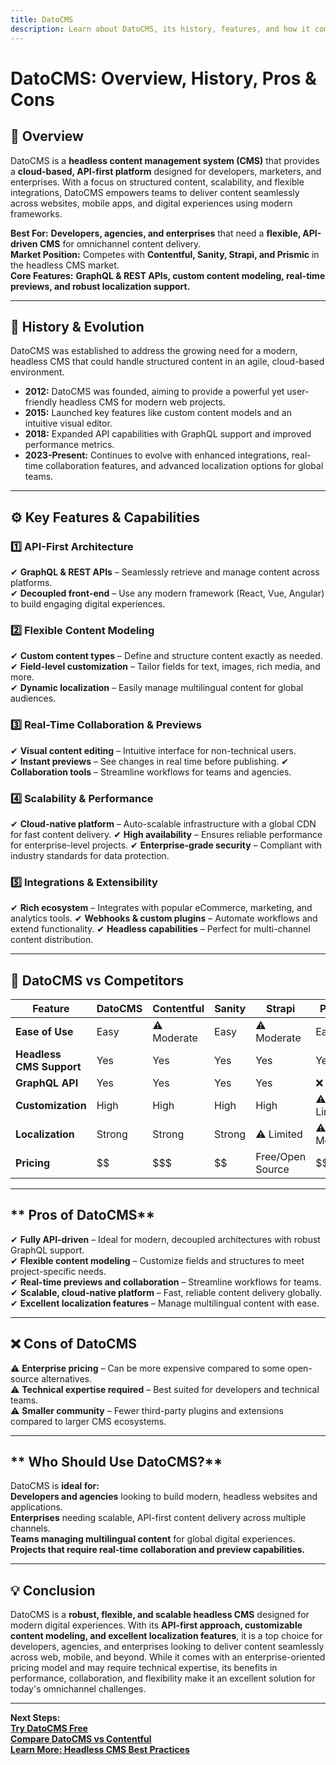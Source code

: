 ```yaml
---
title: DatoCMS  
description: Learn about DatoCMS, its history, features, and how it compares to other headless CMS platforms.
---
```


# **DatoCMS: Overview, History, Pros & Cons**

## **📌 Overview**  
DatoCMS is a **headless content management system (CMS)** that provides a **cloud-based, API-first platform** designed for developers, marketers, and enterprises. With a focus on structured content, scalability, and flexible integrations, DatoCMS empowers teams to deliver content seamlessly across websites, mobile apps, and digital experiences using modern frameworks.

 **Best For:** **Developers, agencies, and enterprises** that need a **flexible, API-driven CMS** for omnichannel content delivery.  
 **Market Position:** Competes with **Contentful, Sanity, Strapi, and Prismic** in the headless CMS market.  
 **Core Features:** **GraphQL & REST APIs, custom content modeling, real-time previews, and robust localization support.**

---

## **📜 History & Evolution**  
DatoCMS was established to address the growing need for a modern, headless CMS that could handle structured content in an agile, cloud-based environment.

- **2012:** DatoCMS was founded, aiming to provide a powerful yet user-friendly headless CMS for modern web projects.
- **2015:** Launched key features like custom content models and an intuitive visual editor.
- **2018:** Expanded API capabilities with GraphQL support and improved performance metrics.
- **2023-Present:** Continues to evolve with enhanced integrations, real-time collaboration features, and advanced localization options for global teams.

---

## **⚙️ Key Features & Capabilities**

### **1️⃣ API-First Architecture**  
✔ **GraphQL & REST APIs** – Seamlessly retrieve and manage content across platforms.  
✔ **Decoupled front-end** – Use any modern framework (React, Vue, Angular) to build engaging digital experiences.

### **2️⃣ Flexible Content Modeling**  
✔ **Custom content types** – Define and structure content exactly as needed.  
✔ **Field-level customization** – Tailor fields for text, images, rich media, and more.  
✔ **Dynamic localization** – Easily manage multilingual content for global audiences.

### **3️⃣ Real-Time Collaboration & Previews**  
✔ **Visual content editing** – Intuitive interface for non-technical users.  
✔ **Instant previews** – See changes in real time before publishing.
✔ **Collaboration tools** – Streamline workflows for teams and agencies.

### **4️⃣ Scalability & Performance**  
✔ **Cloud-native platform** – Auto-scalable infrastructure with a global CDN for fast content delivery.
✔ **High availability** – Ensures reliable performance for enterprise-level projects.
✔ **Enterprise-grade security** – Compliant with industry standards for data protection.

### **5️⃣ Integrations & Extensibility**  
✔ **Rich ecosystem** – Integrates with popular eCommerce, marketing, and analytics tools.
✔ **Webhooks & custom plugins** – Automate workflows and extend functionality.
✔ **Headless capabilities** – Perfect for multi-channel content distribution.

---

## **🔄 DatoCMS vs Competitors**

| Feature                  | DatoCMS    | Contentful | Sanity    | Strapi      | Prismic    |
|--------------------------|------------|------------|-----------|-------------|------------|
| **Ease of Use**          |  Easy    | ⚠ Moderate |  Easy   | ⚠ Moderate  |  Easy    |
| **Headless CMS Support** |  Yes     |  Yes     |  Yes    |  Yes      |  Yes     |
| **GraphQL API**          |  Yes     |  Yes     |  Yes    |  Yes      | ❌ No      |
| **Customization**        |  High    |  High    |  High   |  High     | ⚠ Limited |
| **Localization**         |  Strong  |  Strong  |  Strong | ⚠ Limited  | ⚠ Moderate|
| **Pricing**              | $$         | $$$        | $$        | Free/Open Source | $$    |

---

## ** Pros of DatoCMS**  
✔ **Fully API-driven** – Ideal for modern, decoupled architectures with robust GraphQL support.  
✔ **Flexible content modeling** – Customize fields and structures to meet project-specific needs.  
✔ **Real-time previews and collaboration** – Streamline workflows for teams.  
✔ **Scalable, cloud-native platform** – Fast, reliable content delivery globally.  
✔ **Excellent localization features** – Manage multilingual content with ease.

---

## **❌ Cons of DatoCMS**  
⚠ **Enterprise pricing** – Can be more expensive compared to some open-source alternatives.  
⚠ **Technical expertise required** – Best suited for developers and technical teams.  
⚠ **Smaller community** – Fewer third-party plugins and extensions compared to larger CMS ecosystems.
  
---

## ** Who Should Use DatoCMS?**  
DatoCMS is **ideal for:**  
 **Developers and agencies** looking to build modern, headless websites and applications.  
 **Enterprises** needing scalable, API-first content delivery across multiple channels.  
 **Teams managing multilingual content** for global digital experiences.  
 **Projects that require real-time collaboration and preview capabilities.**

---

## **💡 Conclusion**  
DatoCMS is a **robust, flexible, and scalable headless CMS** designed for modern digital experiences. With its **API-first approach, customizable content modeling, and excellent localization features**, it is a top choice for developers, agencies, and enterprises looking to deliver content seamlessly across web, mobile, and beyond. While it comes with an enterprise-oriented pricing model and may require technical expertise, its benefits in performance, collaboration, and flexibility make it an excellent solution for today's omnichannel challenges.

---

 **Next Steps:**  
 **[Try DatoCMS Free](https://www.datocms.com/)**  
 **[Compare DatoCMS vs Contentful](#)**  
 **[Learn More: Headless CMS Best Practices](#)**
